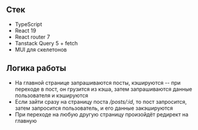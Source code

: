 ## Стек

- TypeScript
- React 19
- React router 7
- Tanstack Query 5 + fetch
- MUI для скелетонов

## Логика работы

- На главной странице запрашиваются посты, кэшируются
  -- при переходе в пост, он грузится из кэша, затем запрашиваются данные пользователя и кэшируются
- Если зайти сразу на страницу поста _/posts/:id_, то пост запросится, затем запросится пользователь, и его данные закэшируются
- При переходе на любую другую страницу произойдёт редирект на главную
